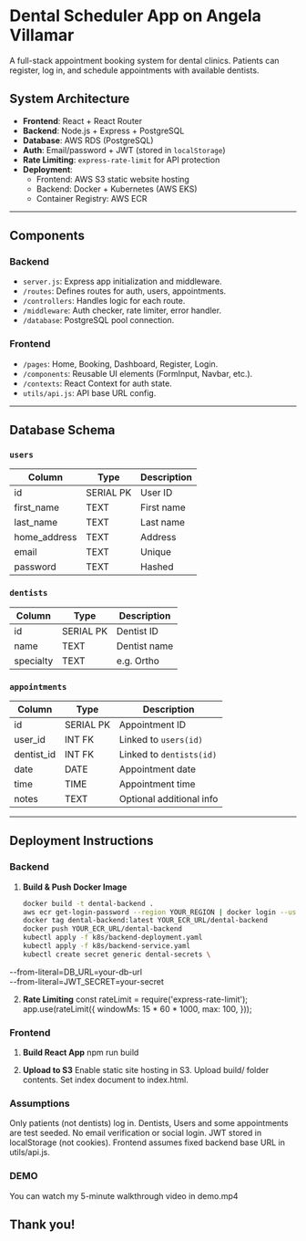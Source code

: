 # Dental Scheduler App on Angela Villamar

A full-stack appointment booking system for dental clinics. Patients can register, log in, and schedule appointments with available dentists.

## System Architecture

- **Frontend**: React + React Router
- **Backend**: Node.js + Express + PostgreSQL
- **Database**: AWS RDS (PostgreSQL)
- **Auth**: Email/password + JWT (stored in `localStorage`)
- **Rate Limiting**: `express-rate-limit` for API protection
- **Deployment**: 
  - Frontend: AWS S3 static website hosting
  - Backend: Docker + Kubernetes (AWS EKS)
  - Container Registry: AWS ECR

---

## Components

### Backend
- `server.js`: Express app initialization and middleware.
- `/routes`: Defines routes for auth, users, appointments.
- `/controllers`: Handles logic for each route.
- `/middleware`: Auth checker, rate limiter, error handler.
- `/database`: PostgreSQL pool connection.

### Frontend
- `/pages`: Home, Booking, Dashboard, Register, Login.
- `/components`: Reusable UI elements (FormInput, Navbar, etc.).
- `/contexts`: React Context for auth state.
- `utils/api.js`: API base URL config.

---

## Database Schema

### `users`
| Column        | Type      | Description               |
|---------------|-----------|---------------------------|
| id            | SERIAL PK | User ID                   |
| first_name    | TEXT      | First name                |
| last_name     | TEXT      | Last name                 |
| home_address  | TEXT      | Address                   |
| email         | TEXT      | Unique                    |
| password      | TEXT      | Hashed                    |

### `dentists`
| Column      | Type      | Description   |
|-------------|-----------|---------------|
| id          | SERIAL PK | Dentist ID    |
| name        | TEXT      | Dentist name  |
| specialty   | TEXT      | e.g. Ortho    |

### `appointments`
| Column      | Type      | Description                       |
|-------------|-----------|-----------------------------------|
| id          | SERIAL PK | Appointment ID                    |
| user_id     | INT FK    | Linked to `users(id)`             |
| dentist_id  | INT FK    | Linked to `dentists(id)`          |
| date        | DATE      | Appointment date                  |
| time        | TIME      | Appointment time                  |
| notes       | TEXT      | Optional additional info          |

---

## Deployment Instructions

### Backend

1. **Build & Push Docker Image**
   ```bash
   docker build -t dental-backend .
   aws ecr get-login-password --region YOUR_REGION | docker login --username AWS --password-stdin YOUR_ECR_URL
   docker tag dental-backend:latest YOUR_ECR_URL/dental-backend
   docker push YOUR_ECR_URL/dental-backend
   kubectl apply -f k8s/backend-deployment.yaml
   kubectl apply -f k8s/backend-service.yaml
   kubectl create secret generic dental-secrets \
  --from-literal=DB_URL=your-db-url \
  --from-literal=JWT_SECRET=your-secret

2. **Rate Limiting**
    const rateLimit = require('express-rate-limit');
    app.use(rateLimit({
    windowMs: 15 * 60 * 1000,
    max: 100,
    }));

### Frontend

1. **Build React App**
    npm run build

1. **Upload to S3**
    Enable static site hosting in S3.
    Upload build/ folder contents.
    Set index document to index.html.

### Assumptions

Only patients (not dentists) log in.
Dentists, Users and some appointments are test seeded.
No email verification or social login.
JWT stored in localStorage (not cookies).
Frontend assumes fixed backend base URL in utils/api.js.


### DEMO

You can watch my 5-minute walkthrough video in demo.mp4

## Thank you!